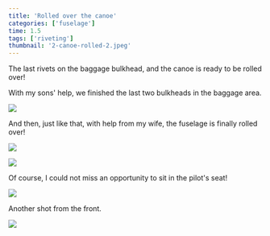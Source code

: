 ```yaml
---
title: 'Rolled over the canoe'
categories: ['fuselage']
time: 1.5
tags: ['riveting']
thumbnail: '2-canoe-rolled-2.jpeg'
---
```


The last rivets on the baggage bulkhead, and the canoe is ready to be rolled over!

<!-- more -->

With my sons' help, we finished the last two bulkheads in the baggage area.

![](0-last-rivets.jpeg)

And then, just like that, with help from my wife, the fuselage is finally rolled over!

![](1-canoe-rolled.jpeg)

![](2-canoe-rolled-2.jpeg)

Of course, I could not miss an opportunity to sit in the pilot's seat!

![](3-trying-the-seat.jpeg)

Another shot from the front.

![](4-front-view.jpeg)